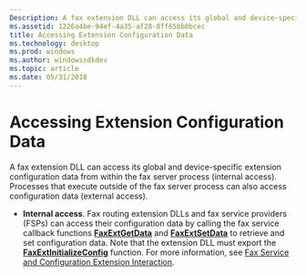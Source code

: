 ```yaml
---
Description: A fax extension DLL can access its global and device-specific extension configuration data from within the fax server process (internal access).
ms.assetid: 1226a4be-94ef-4a35-af28-8ff65bb8bcec
title: Accessing Extension Configuration Data
ms.technology: desktop
ms.prod: windows
ms.author: windowssdkdev
ms.topic: article
ms.date: 05/31/2018
---
```


# Accessing Extension Configuration Data

A fax extension DLL can access its global and device-specific extension configuration data from within the fax server process (internal access). Processes that execute outside of the fax server process can also access configuration data (external access).

-   **Internal access**. Fax routing extension DLLs and fax service providers (FSPs) can access their configuration data by calling the fax service callback functions [**FaxExtGetData**](-mfax-faxextgetdata.md) and [**FaxExtSetData**](-mfax-faxextsetdata.md) to retrieve and set configuration data. Note that the extension DLL must export the [**FaxExtInitializeConfig**](-mfax-faxextinitializeconfig.md) function. For more information, see [Fax Service and Configuration Extension Interaction](-mfax-fax-service-and-configuration-extension-interaction.md).

 

 



